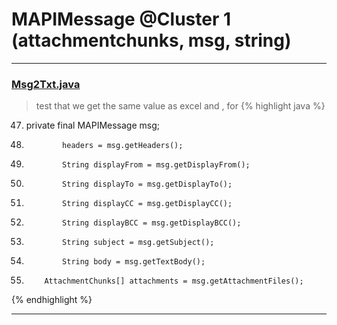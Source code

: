 # MAPIMessage @Cluster 1 (attachmentchunks, msg, string)

***

### [Msg2Txt.java](https://searchcode.com/codesearch/view/118119498/)
> test that we get the same value as excel and , for 
{% highlight java %}
47. private final MAPIMessage msg;
72.             headers = msg.getHeaders();
83.             String displayFrom = msg.getDisplayFrom();
89.             String displayTo = msg.getDisplayTo();
95.             String displayCC = msg.getDisplayCC();
101.             String displayBCC = msg.getDisplayBCC();
107.             String subject = msg.getSubject();
113.             String body = msg.getTextBody();
119.         AttachmentChunks[] attachments = msg.getAttachmentFiles();
{% endhighlight %}

***

